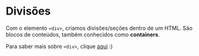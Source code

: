 # Divisões

Com o elemento `<div>`, criamos divisões/seções dentro de um HTML. São blocos de conteúdos, também conhecidos como **containers**.

Para saber mais sobre `<div>`, clique [aqui](https://www.w3schools.com/tags/tag_div.asp) :)